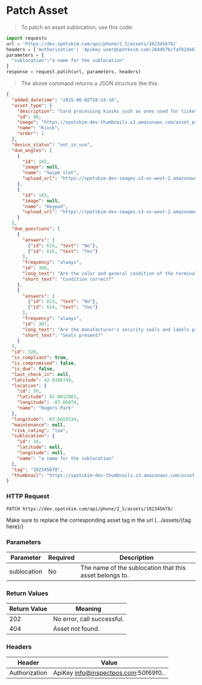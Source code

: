 # Patch Asset
> To patch an asset sublocation, use this code:

```python
import requests
url = 'https://dev.spotskim.com/api/phone/2_5/assets/102345678/'
headers = {'Authorization': 'ApiKey user@spotksim.com:204db7bcfafb2deb7506b89eb3b9b715b09905c8'}
parameters = {
  "sublocation":"a name for the sublocation"
}
response = request.patch(url, parameters, headers)
```

> The above command returns a JSON structure like this:

```json
{
  "added_datetime": "2015-06-02T18:24:16",
  "asset_type": {
    "description": "Card processing kiosks such as ones used for ticket vending machines, food kiosks, receipt lookup kiosks, etc.,",
    "id": 46,
    "image": "https://spotskim-dev-thumbnails.s3.amazonaws.com/asset_primary_angles/Bus_Ticket_Machine.png?Signature=%2BdggJ6PyxxjO9BrhgJkoqixHnok%3D&Expires=1433273056&AWSAccessKeyId=AKIAIWXP3QT3ECK4SGFQ",
    "name": "Kiosk",
    "order": 2
  },
  "device_status": "not_in_use",
  "due_angles": [
    {
      "id": 142,
      "image": null,
      "name": "Swipe slot",
      "upload_url": "https://spotskim-dev-images.s3-us-west-2.amazonaws.com/uploads/9/328/2015-06-02T182416-f806056e/142.jpg?Signature=tYgFtT1wgpx8MepieL8HIrJgnog%3D&Expires=1434479056&AWSAccessKeyId=AKIAIWXP3QT3ECK4SGFQ&x-amz-acl=private"
    },
    {
      "id": 143,
      "image": null,
      "name": "Keypad",
      "upload_url": "https://spotskim-dev-images.s3-us-west-2.amazonaws.com/uploads/9/328/2015-06-02T182416-f806056e/143.jpg?Signature=xOl8Ddwj7CFwRionnOBujmb72rs%3D&Expires=1434479056&AWSAccessKeyId=AKIAIWXP3QT3ECK4SGFQ&x-amz-acl=private"
    }
  ],
  "due_questions": [
    {
      "answers": [
        {"id": 615, "text": "No"},
        {"id": 616, "text": "Yes"}
      ],
      "frequency": "always",
      "id": 308,
      "long_text": "Are the color and general condition of the terminal as described, with no additional marks or scratches?",
      "short_text": "Condition correct?"
    },
    {
      "answers": [
        {"id": 613, "text": "No"},
        {"id": 614, "text": "Yes"}
      ],
      "frequency": "always",
      "id": 307,
      "long_text": "Are the manufacturer's security seals and labels present, with no signs of peeling or tampering?",
      "short_text": "Seals present?"
    }
  ],
  "id": 328,
  "is_compliant": true,
  "is_compromised": false,
  "is_due": false,
  "last_check_in": null,
  "latitude": 42.0106749,
  "location": {
    "id": 50,
    "latitude": 42.0012081,
    "longitude": -87.66074,
    "name": "Rogers Park"
  },
  "longitude": -87.6659234,
  "maintenance": null,
  "risk_rating": "low",
  "sublocation": {
    "id": 34, 
    "latitude": null,
    "longitude": null,
    "name": "a name for the sublocation"
  },
  "tag": "102345678",
  "thumbnail": "https://spotskim-dev-thumbnails.s3.amazonaws.com/asset_primary_angles/Bus_Ticket_Machine.png?Signature=%2BdggJ6PyxxjO9BrhgJkoqixHnok%3D&Expires=1433273056&AWSAccessKeyId=AKIAIWXP3QT3ECK4SGFQ"
}
```

### HTTP Request
`PATCH https://dev.spotskim.com/api/phone/2_5/assets/102345678/`

<aside class="success">
Make sure to replace the corresponding asset tag in the url (.../assets/{tag here}/)
</aside>

### Parameters
Parameter | Required | Description
--------- | -------- | -----------
sublocation | No | The name of the sublocation that this asset belongs to.

### Return Values
Return Value | Meaning 
------------ | --------
202          | No error, call successful.
404          | Asset not found.

### Headers
Header | Value
------ | -----
Authorization | ApiKey info@inspectpos.com:50f69f0..